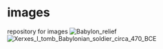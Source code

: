 # images
repository for images
![Babylon_relief](https://user-images.githubusercontent.com/1801654/224129202-aad8cf53-a42a-404e-a001-3f75021329b8.jpg)
![Xerxes_I_tomb_Babylonian_soldier_circa_470_BCE](https://user-images.githubusercontent.com/1801654/224129205-6c090f41-2b4e-485a-9736-1e0a1bb5ad25.jpg)
